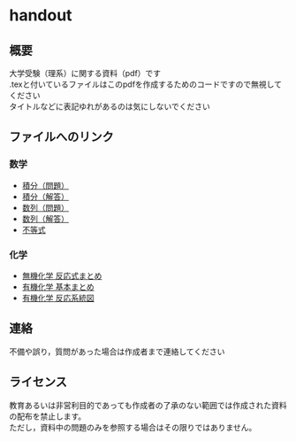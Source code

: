 # handout

## 概要
大学受験（理系）に関する資料（pdf）です \
.texと付いているファイルはこのpdfを作成するためのコードですので無視してください \
タイトルなどに表記ゆれがあるのは気にしないでください

## ファイルへのリンク

### 数学
- [積分（問題）](./maths/積分/integral.pdf)
- [積分（解答）](./maths/積分/integral_ans.pdf)
- [数列（問題）](./maths/数列/sequence.pdf)
- [数列（解答）](./maths/数列/sequence_ans.pdf)
- [不等式](./maths/others/inequation.pdf)

### 化学
- [無機化学 反応式まとめ](./chemistry/無機/Fukuma.pdf)
- [有機化学 基本まとめ](./chemistry/有機/有機化学_総まとめ.pdf)
- [有機化学 反応系統図](./chemistry/有機/系統図.pdf)

## 連絡
不備や誤り，質問があった場合は作成者まで連絡してください
<!-- 
E-mail: yuta.suzuki.q6[at]dc.tohoku.ac.jp ([at]は@に変更してください))
GitHub: https://github.com/suzuyuyuyu/
-->

## ライセンス
<!-- 
© 2023 [Yuta Suzuki](https://github.com/suzuyuyuyu). All Rights Reserved. 
-->
教育あるいは非営利目的であっても作成者の了承のない範囲では作成された資料の配布を禁止します。\
ただし，資料中の問題のみを参照する場合はその限りではありません。
